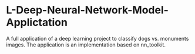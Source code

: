 # L-Deep-Neural-Network-Model-Applictation
A full application of a deep learning project to classify dogs vs. monuments images. The application is an implementation based on nn_toolkit.
